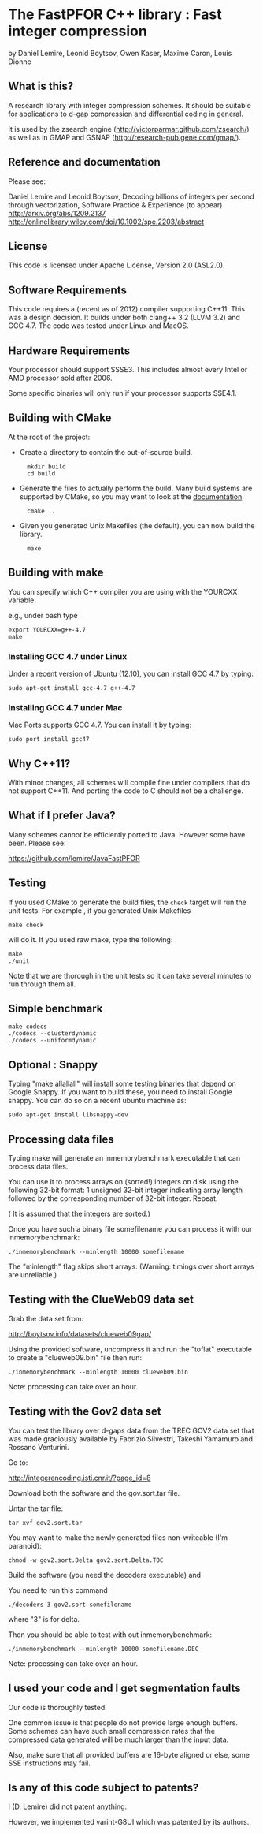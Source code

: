 # The FastPFOR C++ library : Fast integer compression
by Daniel Lemire, Leonid Boytsov, Owen Kaser, Maxime Caron, Louis Dionne


## What is this?

A research library with integer compression schemes.
It should be suitable for applications to d-gap
compression and differential coding in general.

It is used by the zsearch engine (http://victorparmar.github.com/zsearch/)
as well as in GMAP and GSNAP (http://research-pub.gene.com/gmap/).

## Reference and documentation

Please see:

Daniel Lemire and Leonid Boytsov, Decoding billions of integers per second through vectorization,
Software Practice & Experience (to appear)
http://arxiv.org/abs/1209.2137
http://onlinelibrary.wiley.com/doi/10.1002/spe.2203/abstract


## License

This code is licensed under Apache License, Version 2.0 (ASL2.0).

## Software Requirements

This code requires a (recent as of 2012) compiler supporting C++11. This was
a design decision.
It builds under both clang++ 3.2 (LLVM 3.2) and GCC 4.7.
The code was tested under Linux and MacOS.

## Hardware Requirements

Your processor should support SSSE3. This includes almost every Intel or AMD processor
sold after 2006.

Some specific binaries will only run if your processor supports SSE4.1. 

## Building with CMake

At the root of the project:

- Create a directory to contain the out-of-source build.

        mkdir build
        cd build

- Generate the files to actually perform the build. Many build systems are
supported by CMake, so you may want to look at the [documentation](http://www.cmake.org).

        cmake ..

- Given you generated Unix Makefiles (the default), you can now build the
library.

        make

## Building with make

You can specify which C++ compiler you are using with the YOURCXX variable.

e.g., under bash type

    export YOURCXX=g++-4.7
    make

### Installing GCC 4.7 under Linux

Under a recent version of Ubuntu (12.10), you can install
GCC 4.7 by typing:

    sudo apt-get install gcc-4.7 g++-4.7

### Installing GCC 4.7 under Mac

Mac Ports supports GCC 4.7. You can install it by typing:

    sudo port install gcc47

## Why C++11?

With minor changes, all schemes will compile fine under
compilers that do not support C++11. And porting the code
to C should not be a challenge.

## What if I prefer Java?

Many schemes cannot be efficiently ported to Java. However
some have been. Please see:

https://github.com/lemire/JavaFastPFOR

## Testing

If you used CMake to generate the build files, the `check` target will
run the unit tests. For example , if you generated Unix Makefiles

    make check

will do it. If you used raw make, type the following:

    make
    ./unit

Note that we are thorough in the unit tests so it can
take several minutes to run through them all.

## Simple benchmark

    make codecs
    ./codecs --clusterdynamic
    ./codecs --uniformdynamic

## Optional : Snappy

Typing "make allallall" will install some testing binaries that depend
on Google Snappy. If you want to build these, you need to install
Google snappy. You can do so on a recent ubuntu machine as:

    sudo apt-get install libsnappy-dev

## Processing data files

Typing make will generate an inmemorybenchmark
executable that can process data files.

You can use it to process arrays on (sorted!) integers
on disk using the following 32-bit format: 1 unsigned 32-bit
integer  indicating array length followed by the corresponding
number of 32-bit integer. Repeat.

 ( It is assumed that the integers are sorted.)


Once you have such a binary file somefilename you can
process it with our inmemorybenchmark:

    ./inmemorybenchmark --minlength 10000 somefilename

The "minlength" flag skips short arrays. (Warning: timings over
short arrays are unreliable.)


## Testing with the ClueWeb09 data set

Grab the data set from:

http://boytsov.info/datasets/clueweb09gap/

Using the provided software, uncompress it and
run the "toflat" executable to create a "clueweb09.bin" file
then run:

    ./inmemorybenchmark --minlength 10000 clueweb09.bin

Note: processing can take over an hour.

## Testing with the Gov2 data set

You can test the library over d-gaps data
from the TREC GOV2 data set that was made graciously
available by   Fabrizio Silvestri,  Takeshi Yamamuro
and Rossano Venturini.

Go to:

http://integerencoding.isti.cnr.it/?page_id=8

Download both the software and the gov.sort.tar file.

Untar the tar file:

    tar xvf gov2.sort.tar

You may want to make the newly generated files non-writeable
(I'm paranoid):

    chmod -w gov2.sort.Delta gov2.sort.Delta.TOC

Build the software (you need the decoders executable)
and

You need to run this command

    ./decoders 3 gov2.sort somefilename

where "3" is for delta.

Then you should be able to test with out inmemorybenchmark:

    ./inmemorybenchmark --minlength 10000 somefilename.DEC

Note: processing can take over an hour.


## I used your code and I get segmentation faults

Our code is thoroughly tested.

One common issue is that people do not provide large enough buffers.
Some schemes can have such small compression rates that the compressed data
generated will be much larger than the input data.

Also, make sure that all provided buffers are 16-byte aligned or else,
some SSE instructions may fail.

## Is any of this code subject to patents?

I (D. Lemire) did not
patent anything.

However, we implemented
varint-G8UI which was patented by its authors.
